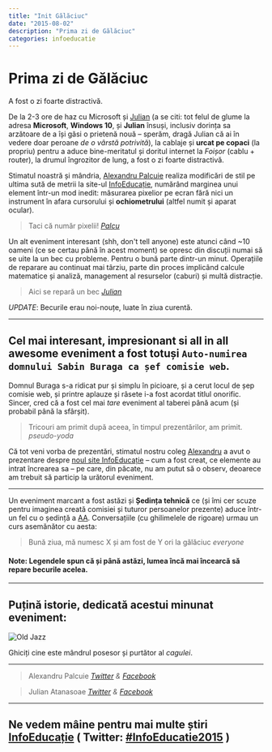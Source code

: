 ```yaml
---
title: "Init Gălăciuc"
date: "2015-08-02"
description: "Prima zi de Gălăciuc"
categories: infoeducatie
---
```


# Prima zi de Gălăciuc

A fost o zi foarte distractivă.

De la 2-3 ore de haz cu Microsoft și [Julian](#julian) (a se citi: tot felul de glume la adresa **Microsoft**, **Windows 10**, și **Julian** însuși, inclusiv dorința sa arzătoare de a își găsi o prietenă nouă – sperăm, dragă Julian că ai în vedere doar peroane *de o vârstă potrivită*), la cablaje și **urcat pe copaci** (la propriu) pentru a aduce bine-meritatul și doritul internet la *Foișor* (cablu + router), la drumul îngrozitor de lung, a fost o zi foarte distractivă.

Stimatul noastră și mândria, [Alexandru Palcuie](#palcu) realiza modificări de stil pe ultima sută de metrii la site-ul [InfoEducație](https://infoeducatie.ro/), numărând marginea unui element într-un mod inedit: măsurarea pixelior pe ecran fără nici un instrument în afara cursorului și **ochiometrului** (altfel numit și aparat ocular).

> Taci că număr pixelii! <cite>[Palcu](#palcu)</cite>

Un alt eveniment interesant (shh, don't tell anyone) este atunci când ~10 oameni (ce se certau până în acest moment) se opresc din discuții numai să se uite la un bec cu probleme. Pentru o bună parte dintr-un minut. Operațiile de reparare au continuat mai târziu, parte din proces implicând calcule matematice și analiză, management al resurselor (caburi) și multă distracție.

> Aici se repară un bec <cite>[Julian](#julian)</cite>

*UPDATE*: Becurile erau noi-nouțe, luate în ziua curentă.

----

## Cel mai interesant, impresionant si all in all awesome eveniment a fost totuși `Auto-numirea domnului Sabin Buraga ca șef comisie web`.

Domnul Buraga s-a ridicat pur și simplu în picioare, și a cerut locul de șep comisie web, și printre aplauze și râsete i-a fost acordat titlul onorific. Sincer, cred că a fost cel mai *tare* eveniment al taberei până acum (și probabil până la sfârșit).

> Tricouri am primit după aceea, în timpul prezentărilor, am primit. <cite>pseudo-yoda</cite>

Că tot veni vorba de prezentări, stimatul nostru coleg [Alexandru](#palcu) a avut o prezentare despre [noul site InfoEducație](https://infoeducatie.ro/) – cum a fost creat, ce elemente au intrat încrearea sa – pe care, din păcate, nu am putut să o observ, deoarece am trebuit să particip la urătorul eveniment.

---

Un eveniment marcant a fost astăzi și **Ședința tehnică** ce (și îmi cer scuze pentru imaginea creată comisiei și tuturor persoanelor prezente) aduce într-un fel cu o ședință a [AA](http://www.alcooliciianonimi.ro/index.php/ro/). Conversațiile (cu ghilimelele de rigoare) urmau un curs asemănător cu aesta:

> Bună ziua, mă numesc X și am fost de Y ori la gălăciuc <cite>everyone</cite>

#### Note: Legendele spun că și până astăzi, lumea încă mai încearcă să repare becurile acelea.

---

## Puțină istorie, dedicată acestui minunat eveniment:

![Old Jazz](https://lh3.googleusercontent.com/IhUCH7CyhGyAHdHdkEpEoGlQqBDEbnNah7gFWw4xTg0=w2048-h1536-no)

Ghiciți cine este mândrul posesor și purtător al *cagulei*.

---

<span id="palcu"></span>
> Alexandru Palcuie <cite>[Twitter][palcutwitter] & [Facebook][palcufacebook]

<span id="julian"></span>
> Julian Atanasoae <cite>[Twitter][juliantwitter] & [Facebook][julianfacebook]

---

## Ne vedem mâine pentru mai multe știri [InfoEducație](https://infoeducatie.ro/) ( Twitter:  [#InfoEducatie2015](https://twitter.com/hashtag/InfoEducatie2015) )

[julianfacebook]: https://www.facebook.com/julian.atanasoae
[juliantwitter]: https://twitter.com/julianatanasoae
[palcufacebook]: https://www.facebook.com/palcuiealex
[palcutwitter]: https://twitter.com/alexpalcuie
